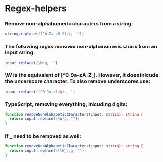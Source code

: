 # Regex-helpers

### Remove non-alphahumeric characters from a string: 

```js
string.replace(/[^A-Za-z0-9]/g, '');

```
### The following regex removes non-alphanumeric chars from an input string:

```js
input.replace(/\W/g, '')
```
### \W is the equivalent of [^0-9a-zA-Z_].  However, it does inlcude the underscore character. To also remove underscores use:

```js
input.replace(/[^0-9a-z]/gi, '')
```

### TypeScript, removing everything, inlcuding digits:

```ts
function removeNonAlphabeticCharacters(input: string): string {
  return input.replace(/\W/g, "");
}

```

### If _ need to be removed as well:

```ts
function removeNonAlphabeticCharacters(input: string): string {
  return input.replace(/[\W_]/g, "");
}

```
